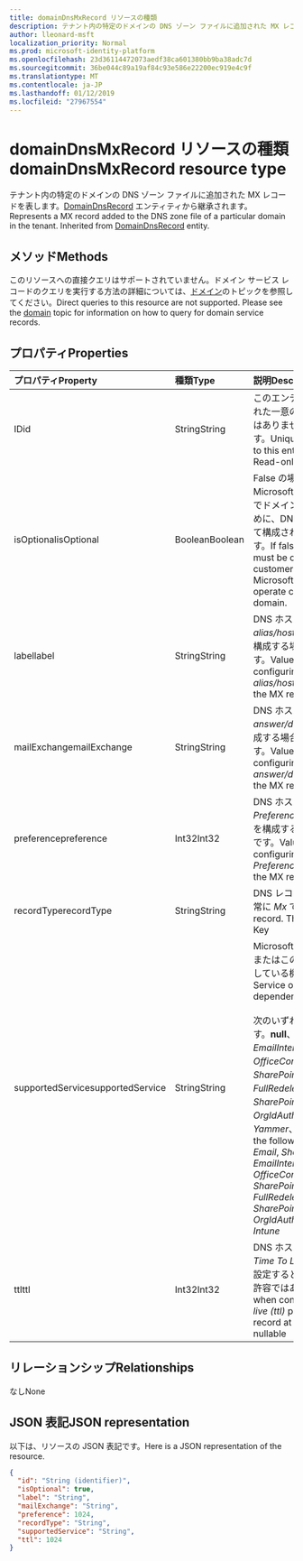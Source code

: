 ```yaml
---
title: domainDnsMxRecord リソースの種類
description: テナント内の特定のドメインの DNS ゾーン ファイルに追加された MX レコードを表します。DomainDnsRecord エンティティから継承されます。
author: lleonard-msft
localization_priority: Normal
ms.prod: microsoft-identity-platform
ms.openlocfilehash: 23d36114472073aedf38ca601380bb9ba38adc7d
ms.sourcegitcommit: 36be044c89a19af84c93e586e22200ec919e4c9f
ms.translationtype: MT
ms.contentlocale: ja-JP
ms.lasthandoff: 01/12/2019
ms.locfileid: "27967554"
---
```

# <a name="domaindnsmxrecord-resource-type"></a><span data-ttu-id="e502b-104">domainDnsMxRecord リソースの種類</span><span class="sxs-lookup"><span data-stu-id="e502b-104">domainDnsMxRecord resource type</span></span>

<span data-ttu-id="e502b-p102">テナント内の特定のドメインの DNS ゾーン ファイルに追加された MX レコードを表します。[DomainDnsRecord](domaindnsrecord.md) エンティティから継承されます。</span><span class="sxs-lookup"><span data-stu-id="e502b-p102">Represents a MX record added to the DNS zone file of a particular domain in the tenant. Inherited from [DomainDnsRecord](domaindnsrecord.md) entity.</span></span>

## <a name="methods"></a><span data-ttu-id="e502b-107">メソッド</span><span class="sxs-lookup"><span data-stu-id="e502b-107">Methods</span></span>
<span data-ttu-id="e502b-p103">このリソースへの直接クエリはサポートされていません。ドメイン サービス レコードのクエリを実行する方法の詳細については、[ドメイン](domain.md)のトピックを参照してください。</span><span class="sxs-lookup"><span data-stu-id="e502b-p103">Direct queries to this resource are not supported. Please see the [domain](domain.md) topic for information on how to query for domain service records.</span></span>

## <a name="properties"></a><span data-ttu-id="e502b-110">プロパティ</span><span class="sxs-lookup"><span data-stu-id="e502b-110">Properties</span></span>
| <span data-ttu-id="e502b-111">プロパティ</span><span class="sxs-lookup"><span data-stu-id="e502b-111">Property</span></span>     | <span data-ttu-id="e502b-112">種類</span><span class="sxs-lookup"><span data-stu-id="e502b-112">Type</span></span>   |<span data-ttu-id="e502b-113">説明</span><span class="sxs-lookup"><span data-stu-id="e502b-113">Description</span></span>|
|:---------------|:--------|:----------|
|<span data-ttu-id="e502b-114">ID</span><span class="sxs-lookup"><span data-stu-id="e502b-114">id</span></span>|<span data-ttu-id="e502b-115">String</span><span class="sxs-lookup"><span data-stu-id="e502b-115">String</span></span>| <span data-ttu-id="e502b-p104">このエンティティに割り当てられた一意の識別子。null 許容ではありません。読み取り専用です。</span><span class="sxs-lookup"><span data-stu-id="e502b-p104">Unique identifier assigned to this entity. Not nullable, Read-only.</span></span>|
|<span data-ttu-id="e502b-118">isOptional</span><span class="sxs-lookup"><span data-stu-id="e502b-118">isOptional</span></span>|<span data-ttu-id="e502b-119">Boolean</span><span class="sxs-lookup"><span data-stu-id="e502b-119">Boolean</span></span>| <span data-ttu-id="e502b-120">False の場合、MX レコードは Microsoft オンライン サービスでドメインを正しく操作するために、DNS ホストで顧客によって構成されている必要があります。</span><span class="sxs-lookup"><span data-stu-id="e502b-120">If false, the MX record must be configured by the customer at the DNS host for Microsoft Online Services to operate correctly with the domain.</span></span> |
|<span data-ttu-id="e502b-121">label</span><span class="sxs-lookup"><span data-stu-id="e502b-121">label</span></span>|<span data-ttu-id="e502b-122">String</span><span class="sxs-lookup"><span data-stu-id="e502b-122">String</span></span>| <span data-ttu-id="e502b-123">DNS ホストで MX レコードの *alias/host/name* プロパティを構成する場合に使用される値です。</span><span class="sxs-lookup"><span data-stu-id="e502b-123">Value used when configuring the *alias/host/name* property of the MX record at the DNS host.</span></span> |
|<span data-ttu-id="e502b-124">mailExchange</span><span class="sxs-lookup"><span data-stu-id="e502b-124">mailExchange</span></span>|<span data-ttu-id="e502b-125">String</span><span class="sxs-lookup"><span data-stu-id="e502b-125">String</span></span>| <span data-ttu-id="e502b-126">DNS ホストで MX レコードの *answer/destination/value* を構成する場合に使用される値です。</span><span class="sxs-lookup"><span data-stu-id="e502b-126">Value used when configuring the *answer/destination/value* of the MX record at the DNS host.</span></span>|
|<span data-ttu-id="e502b-127">preference</span><span class="sxs-lookup"><span data-stu-id="e502b-127">preference</span></span>|<span data-ttu-id="e502b-128">Int32</span><span class="sxs-lookup"><span data-stu-id="e502b-128">Int32</span></span>| <span data-ttu-id="e502b-129">DNS ホストで MX レコードの *Preference/Priority* プロパティを構成する場合に使用される値です。</span><span class="sxs-lookup"><span data-stu-id="e502b-129">Value used when configuring the *Preference/Priority* property of the MX record at the DNS host.</span></span> |
|<span data-ttu-id="e502b-130">recordType</span><span class="sxs-lookup"><span data-stu-id="e502b-130">recordType</span></span>|<span data-ttu-id="e502b-131">String</span><span class="sxs-lookup"><span data-stu-id="e502b-131">String</span></span>| <span data-ttu-id="e502b-p105">DNS レコードの種類。この値は常に *Mx* です。キー</span><span class="sxs-lookup"><span data-stu-id="e502b-p105">Type of DNS record. The value is always *Mx*. Key</span></span> |
|<span data-ttu-id="e502b-135">supportedService</span><span class="sxs-lookup"><span data-stu-id="e502b-135">supportedService</span></span>|<span data-ttu-id="e502b-136">String</span><span class="sxs-lookup"><span data-stu-id="e502b-136">String</span></span>| <span data-ttu-id="e502b-137">Microsoft オンライン サービスまたはこの MX レコードに依存している機能。</span><span class="sxs-lookup"><span data-stu-id="e502b-137">Microsoft Online Service or feature that has a dependency on this MX record.</span></span></br></br><span data-ttu-id="e502b-138">次のいずれかの値を指定できます。**null**、*Email*、*Sharepoint*、*EmailInternalRelayOnly*、*OfficeCommunicationsOnline*、*SharePointDefaultDomain*、*FullRedelegation*、*SharePointPublic*、*OrgIdAuthentication*、*Yammer*、*Intune*</span><span class="sxs-lookup"><span data-stu-id="e502b-138">Can be one of the following values: **null**, *Email*, *Sharepoint*, *EmailInternalRelayOnly*, *OfficeCommunicationsOnline*, *SharePointDefaultDomain*, *FullRedelegation*, *SharePointPublic*, *OrgIdAuthentication*, *Yammer*, *Intune*</span></span> |
|<span data-ttu-id="e502b-139">ttl</span><span class="sxs-lookup"><span data-stu-id="e502b-139">ttl</span></span>|<span data-ttu-id="e502b-140">Int32</span><span class="sxs-lookup"><span data-stu-id="e502b-140">Int32</span></span>| <span data-ttu-id="e502b-p106">DNS ホストで MX レコードの *Time To Live (ttl)* プロパティを設定するときに使用する値。null 許容ではありません</span><span class="sxs-lookup"><span data-stu-id="e502b-p106">Value to use when configuring the *time-to-live (ttl)* property of the MX record at the DNS host. Not nullable</span></span> |

## <a name="relationships"></a><span data-ttu-id="e502b-143">リレーションシップ</span><span class="sxs-lookup"><span data-stu-id="e502b-143">Relationships</span></span>
<span data-ttu-id="e502b-144">なし</span><span class="sxs-lookup"><span data-stu-id="e502b-144">None</span></span>

## <a name="json-representation"></a><span data-ttu-id="e502b-145">JSON 表記</span><span class="sxs-lookup"><span data-stu-id="e502b-145">JSON representation</span></span>
<span data-ttu-id="e502b-146">以下は、リソースの JSON 表記です。</span><span class="sxs-lookup"><span data-stu-id="e502b-146">Here is a JSON representation of the resource.</span></span>

<!-- {
  "blockType": "resource",
  "baseType": "microsoft.graph.domainDnsRecord",
  "optionalProperties": [

  ],
  "@odata.type": "microsoft.graph.domainDnsMxRecord"
}-->

```json
{
  "id": "String (identifier)",
  "isOptional": true,
  "label": "String",
  "mailExchange": "String",
  "preference": 1024,
  "recordType": "String",
  "supportedService": "String",
  "ttl": 1024
}

```

<!-- uuid: 8fcb5dbc-d5aa-4681-8e31-b001d5168d79
2015-10-25 14:57:30 UTC -->
<!-- {
  "type": "#page.annotation",
  "description": "domainDnsMxRecord resource",
  "keywords": "",
  "section": "documentation",
  "tocPath": ""
}-->

